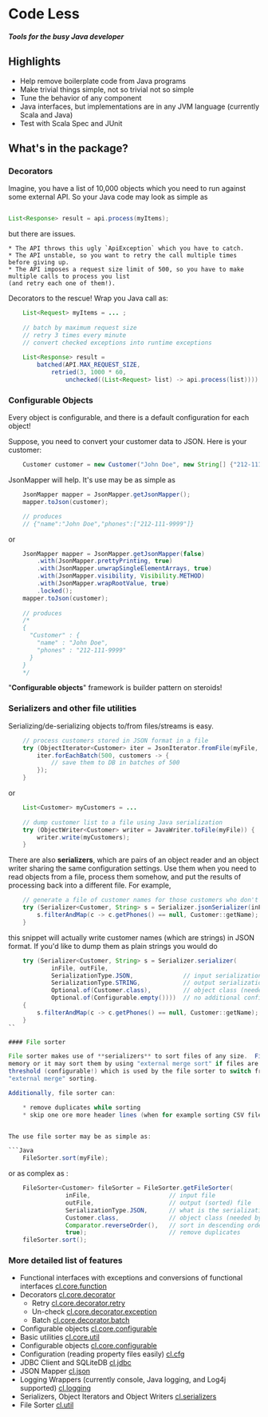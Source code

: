 # Code Less
##### Tools for the busy Java developer

## Highlights

* Help remove boilerplate code from Java programs
* Make trivial things simple, not so trivial not so simple
* Tune the behavior of any component
* Java interfaces, but implementations are in any JVM language (currently Scala and Java)
* Test with Scala Spec and JUnit

## What's in the package?

### Decorators

Imagine, you have a list of 10,000 objects which you need to run against some external API. So your
Java code may look as simple as

```Java

List<Response> result = api.process(myItems);

``` 
but there are issues. 

    * The API throws this ugly `ApiException` which you have to catch.
    * The API unstable, so you want to retry the call multiple times before giving up.
    * The API imposes a request size limit of 500, so you have to make multiple calls to process you list
    (and retry each one of them!).
    
Decorators to the rescue! Wrap you Java call as:

```Java
    List<Request> myItems = ... ;
    
    // batch by maximum request size
    // retry 3 times every minute
    // convert checked exceptions into runtime exceptions
    
    List<Response> result =
        batched(API.MAX_REQUEST_SIZE,
            retried(3, 1000 * 60,
                unchecked((List<Request> list) -> api.process(list)))).apply(myItems);
```

### Configurable Objects

Every object is configurable, and there is a default configuration for each object!

Suppose, you need to convert your customer data to JSON. Here is your customer:

```Java
    Customer customer = new Customer("John Doe", new String[] {"212-111-9999"});
```

JsonMapper will help.  It's use may be as simple as

```Java
    JsonMapper mapper = JsonMapper.getJsonMapper();
    mapper.toJson(customer);

    // produces
    // {"name":"John Doe","phones":["212-111-9999"]}
```

or

```Java
    JsonMapper mapper = JsonMapper.getJsonMapper(false)
        .with(JsonMapper.prettyPrinting, true)
        .with(JsonMapper.unwrapSingleElementArrays, true)
        .with(JsonMapper.visibility, Visibility.METHOD)
        .with(JsonMapper.wrapRootValue, true)
        .locked();
    mapper.toJson(customer);    
        
    // produces
    /*
    {
      "Customer" : {
        "name" : "John Doe",
        "phones" : "212-111-9999"
      }
    }
    */
```

"**Configurable objects**" framework is builder pattern on steroids!


### Serializers and other file utilities

Serializing/de-serializing objects to/from files/streams is easy.

```Java
    // process customers stored in JSON format in a file
    try (ObjectIterator<Customer> iter = JsonIterator.fromFile(myFile, Customer.class)) {
        iter.forEachBatch(500, customers -> {
            // save them to DB in batches of 500
        });
    }
```

or

```Java
    List<Customer> myCustomers = ...
    
    // dump customer list to a file using Java serialization
    try (ObjectWriter<Customer> writer = JavaWriter.toFile(myFile)) {
        writer.write(myCustomers);
    }
``` 

There are also **serializers**, which are pairs of an object reader and an object writer sharing the same
configuration settings. Use them when you need to read objects from a file, process them somehow, and
put the results of processing back into a different file. For example,

```Java
    // generate a file of customer names for those customers who don't have phones
    try (Serializer<Customer, String> s = Serializer.jsonSerializer(inFile, outFile, Customer.class)) {
        s.filterAndMap(c -> c.getPhones() == null, Customer::getName);
    }
```

this snippet will actually write customer names (which are strings) in JSON format.  If you'd like to
dump them as plain strings you would do

```Java
    try (Serializer<Customer, String> s = Serializer.serializer(
            inFile, outFile, 
            SerializationType.JSON,              // input serialization type
            SerializationType.STRING,            // output serialization type
            Optional.of(Customer.class),         // object class (needed by JSON iterator)
            Optional.of(Configurable.empty())))  // no additional configuration settins necessary 
    {
        s.filterAndMap(c -> c.getPhones() == null, Customer::getName);
    }
``

#### File sorter

File sorter makes use of **serializers** to sort files of any size.  File sorter may sort them in 
memory or it may sort them by using "external merge sort" if files are very large. There is a file size
threshold (configurable!) which is used by the file sorter to switch from "in-memory" sorting to
"external merge" sorting.

Additionally, file sorter can:

    * remove duplicates while sorting
    * skip one ore more header lines (when for example sorting CSV files)


The use file sorter may be as simple as:

```Java
    FileSorter.sort(myFile);
```

or as complex as :

```Java
    FileSorter<Customer> fileSorter = FileSorter.getFileSorter(
                inFile,                      // input file 
                outFile,                     // output (sorted) file
                SerializationType.JSON,      // what is the serialization scheme (file format)
                Customer.class,              // object class (needed by JSONMapper)
                Comparator.reverseOrder(),   // sort in descending order. 
                true);                       // remove duplicates
    fileSorter.sort();
```

### More detailed list of features

* Functional interfaces with exceptions and conversions of functional interfaces [cl.core.function](core/src/main/java/cl/core/function) 
* Decorators [cl.core.decorator](core/src/main/java/cl/core/decorator)
    * Retry [cl.core.decorator.retry](core/src/main/java/cl/core/decorator/retry)
    * Un-check [cl.core.decorator.exception](core/src/main/java/cl/core/decorator/exception)
    * Batch [cl.core.decorator.batch](core/src/main/java/cl/core/decorator/batch)
* Configurable objects [cl.core.configurable](core/src/main/java/cl/core/configurable)
* Basic utilities [cl.core.util](core/src/main/java/cl/core/util)
* Configurable objects [cl.core.configurable](core/src/main/java/cl/core/configurable)
* Configuration (reading property files easily) [cl.cfg](cfg/src/main/java/cl/cfg)
* JDBC Client and SQLiteDB [cl.jdbc](jdbc/src/main/java/cl/jdbc)
* JSON Mapper [cl.json](json/src/main/java/cl/json)
* Logging Wrappers (currently console, Java logging, and Log4j supported) [cl.logging](jdbc/src/main/java/cl/logging)
* Serializers, Object Iterators and Object Writers [cl.serializers](serializers/src/main/java)
* File Sorter [cl.util](util/src/main/java/cl/util/file/sorter)




 